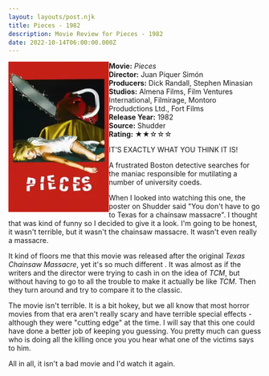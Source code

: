 ```yaml
---
layout: layouts/post.njk
title: Pieces - 1982
description: Movie Review for Pieces - 1982
date: 2022-10-14T06:00:00.000Z
---
```

<div class="review__info">

<img loading="lazy" class="movie__poster" src="/static/images/movie/pieces1982.webp" alt="Movie Poster for Pieces - 1982" width="200" height="300" align="left">

 <strong>Movie:</strong> <em>Pieces</em><br>
    <strong>Director:</strong> Juan Piquer Simón<br>
    <strong>Producers:</strong> Dick Randall, Stephen Minasian<br>
    <strong>Studios:</strong> Almena Films, Film Ventures International, Filmirage, Montoro Produdctions Ltd., Fort Films<br>
    <strong>Release Year:</strong> 1982<br>
    <strong>Source:</strong> Shudder<br>
    <strong>Rating:</strong> &#9733;&#9733;&#9734;&#9734;&#9734;
    <p class="review__description">IT’S EXACTLY WHAT YOU THINK IT IS!</p>
    <p>A frustrated Boston detective searches for the maniac responsible for mutilating a number of university coeds.</p>

</div>

W﻿hen I looked into watching this one, the poster on Shudder said "You don't have to go to Texas for a chainsaw massacre". I thought that was kind of funny so I decided to give it a look. I'm going to be honest, it wasn't terrible, but it wasn't the chainsaw massacre. It wasn't even really a massacre.

I﻿t kind of floors me that this movie was released after the original *Texas Chainsaw Massacre*, yet it's so much different . It was almost as if the writers and the director were trying to cash in on the idea of *TCM*, but without having to go to all the trouble to make it actually be like *TCM*. Then they turn around and try to compare it to the classic.

T﻿he movie isn't terrible. It is a bit hokey, but we all know that most horror movies from that era aren't really scary and have terrible special effects - although they were "cutting edge" at the time. I will say that this one could have done a better job of keeping you guessing. You pretty much can guess who is doing all the killing once you you hear what one of the victims says to him.

A﻿ll in all, it isn't a bad movie and I'd watch it again.